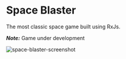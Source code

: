 # Space Blaster
The most classic space game built using RxJs.

***Note:*** Game under development

![space-blaster-screenshot](https://github.com/TanmayDharmaraj/space-blaster/screenshot/game-screen.png "screenshot")
